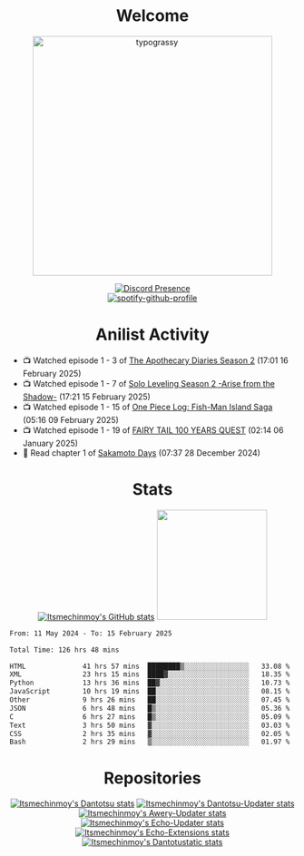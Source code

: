 <div align="center">

# Welcome
<a href="https://github.com/kawarimidoll/typograssy">
    <img alt="typograssy" src="https://typograssy.deno.dev/api?text=%E3%82%88%E3%81%86%E3%81%93%E3%81%9D%E3%81%BF%E3%81%AA%E3%81%95%E3%82%93%20-%20Itsmechinmoy--&&l0=none&l1=82d9d0&l2=027353&l3=038c4c&l4=01402e&bg=none&frame=none&speed=100&comment=" width="421.99">
</a>

[![Discord Presence](https://lanyard.cnrad.dev/api/523539866311720963?theme=dark&bg=Oe1116&animated=false&hideDiscrim=true&borderRadius=30px&hideActivity=whenNotUsed)](https://discord.com/users/523539866311720963)<br>
[![spotify-github-profile](https://spotify-github-profile.kittinanx.com/api/view?uid=31zczwoe3obxakjgkio7anubhkaq&cover_image=true&theme=novatorem&show_offline=true&background_color=121212&interchange=false&bar_color=53b14f&bar_color=ffffff&bar_color_cover=false)](https://spotify-github-profile.vercel.app/api/view?uid=31zczwoe3obxakjgkio7anubhkaq&redirect=true)
</div>

<div align="center">

# Anilist Activity
</div>
<!-- ANILIST_ACTIVITY:start -->

-   📺 Watched episode 1 - 3 of [The Apothecary Diaries Season 2](https://anilist.co/anime/176301) (17:01 16 February 2025)
-   📺 Watched episode 1 - 7 of [Solo Leveling Season 2 -Arise from the Shadow-](https://anilist.co/anime/176496) (17:21 15 February 2025)
-   📺 Watched episode 1 - 15 of [One Piece Log: Fish-Man Island Saga](https://anilist.co/anime/183423) (05:16 09 February 2025)
-   📺 Watched episode 1 - 19 of [FAIRY TAIL 100 YEARS QUEST](https://anilist.co/anime/139095) (02:14 06 January 2025)
-   📖 Read chapter 1 of [Sakamoto Days](https://anilist.co/manga/125828) (07:37 28 December 2024)

<!-- ANILIST_ACTIVITY:end -->
<div align="center">
    
# Stats
[![Itsmechinmoy's GitHub stats](https://github-readme-stats.vercel.app/api?username=itsmechinmoy&show_icons=true&theme=algolia)](https://github.com/anuraghazra/github-readme-stats)
<img src="https://github-readme-stackoverflow.vercel.app/?userID=25004176&theme=dark" height="194"/>
</div>
<!--START_SECTION:waka-->

```txt
From: 11 May 2024 - To: 15 February 2025

Total Time: 126 hrs 48 mins

HTML              41 hrs 57 mins  ████████▒░░░░░░░░░░░░░░░░   33.08 %
XML               23 hrs 15 mins  ████▓░░░░░░░░░░░░░░░░░░░░   18.35 %
Python            13 hrs 36 mins  ██▓░░░░░░░░░░░░░░░░░░░░░░   10.73 %
JavaScript        10 hrs 19 mins  ██░░░░░░░░░░░░░░░░░░░░░░░   08.15 %
Other             9 hrs 26 mins   ██░░░░░░░░░░░░░░░░░░░░░░░   07.45 %
JSON              6 hrs 48 mins   █▒░░░░░░░░░░░░░░░░░░░░░░░   05.36 %
C                 6 hrs 27 mins   █▒░░░░░░░░░░░░░░░░░░░░░░░   05.09 %
Text              3 hrs 50 mins   ▓░░░░░░░░░░░░░░░░░░░░░░░░   03.03 %
CSS               2 hrs 35 mins   ▓░░░░░░░░░░░░░░░░░░░░░░░░   02.05 %
Bash              2 hrs 29 mins   ▒░░░░░░░░░░░░░░░░░░░░░░░░   01.97 %
```

<!--END_SECTION:waka-->
<div align="center">

# Repositories
[![Itsmechinmoy's Dantotsu stats](https://github-readme-stats.vercel.app/api/pin/?username=itsmechinmoy&repo=dantotsu&show_icons=true&theme=algolia&description_lines_count=1)](https://github.com/itsmechinmoy/dantotsu)
[![Itsmechinmoy's Dantotsu-Updater stats](https://github-readme-stats.vercel.app/api/pin/?username=itsmechinmoy&repo=dantotsu-updater&show_icons=true&theme=algolia&description_lines_count=1)](https://github.com/itsmechinmoy/dantotsu-updater)
[![Itsmechinmoy's Awery-Updater stats](https://github-readme-stats.vercel.app/api/pin/?username=itsmechinmoy&repo=awery-updater&show_icons=true&theme=algolia&description_lines_count=1)](https://github.com/itsmechinmoy/awery-updater)
[![Itsmechinmoy's Echo-Updater stats](https://github-readme-stats.vercel.app/api/pin/?username=itsmechinmoy&repo=echo-updater&show_icons=true&theme=algolia&description_lines_count=1)](https://github.com/itsmechinmoy/echo-updater)
[![Itsmechinmoy's Echo-Extensions stats](https://github-readme-stats.vercel.app/api/pin/?username=itsmechinmoy&repo=echo-extensions&show_icons=true&theme=algolia&description_lines_count=1)](https://github.com/itsmechinmoy/echo-extensions)
[![Itsmechinmoy's Dantotustatic stats](https://github-readme-stats.vercel.app/api/pin/?username=itsmechinmoy&repo=dantotustatic&show_icons=true&theme=algolia&description_lines_count=1)](https://github.com/itsmechinmoy/dantotustatic)
</div>
